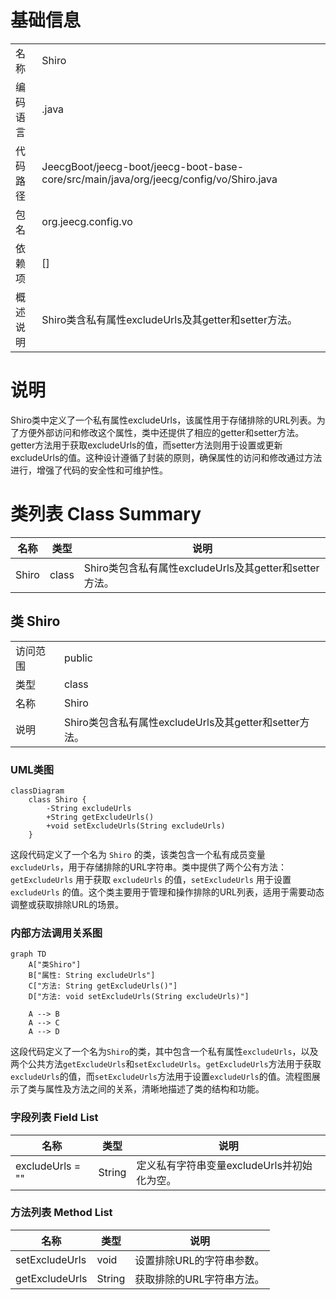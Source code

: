 # 基础信息

|      |      |
|------|------|
| 名称 | Shiro |
| 编码语言 | .java |
| 代码路径 | JeecgBoot/jeecg-boot/jeecg-boot-base-core/src/main/java/org/jeecg/config/vo/Shiro.java |
| 包名 | org.jeecg.config.vo |
| 依赖项 | [] |
| 概述说明 | Shiro类含私有属性excludeUrls及其getter和setter方法。 |

# 说明

Shiro类中定义了一个私有属性excludeUrls，该属性用于存储排除的URL列表。为了方便外部访问和修改这个属性，类中还提供了相应的getter和setter方法。getter方法用于获取excludeUrls的值，而setter方法则用于设置或更新excludeUrls的值。这种设计遵循了封装的原则，确保属性的访问和修改通过方法进行，增强了代码的安全性和可维护性。

# 类列表 Class Summary

| 名称   | 类型  | 说明 |
|-------|------|-------------|
| Shiro | class | Shiro类包含私有属性excludeUrls及其getter和setter方法。 |



## 类 Shiro

|      |      |
|------|------|
| 访问范围 | public |
| 类型 | class |
| 名称 | Shiro |
| 说明 | Shiro类包含私有属性excludeUrls及其getter和setter方法。 |


### UML类图

```mermaid
classDiagram
    class Shiro {
        -String excludeUrls
        +String getExcludeUrls()
        +void setExcludeUrls(String excludeUrls)
    }
```

这段代码定义了一个名为 `Shiro` 的类，该类包含一个私有成员变量 `excludeUrls`，用于存储排除的URL字符串。类中提供了两个公有方法：`getExcludeUrls` 用于获取 `excludeUrls` 的值，`setExcludeUrls` 用于设置 `excludeUrls` 的值。这个类主要用于管理和操作排除的URL列表，适用于需要动态调整或获取排除URL的场景。


### 内部方法调用关系图

```mermaid
graph TD
    A["类Shiro"]
    B["属性: String excludeUrls"]
    C["方法: String getExcludeUrls()"]
    D["方法: void setExcludeUrls(String excludeUrls)"]

    A --> B
    A --> C
    A --> D
```

这段代码定义了一个名为`Shiro`的类，其中包含一个私有属性`excludeUrls`，以及两个公共方法`getExcludeUrls`和`setExcludeUrls`。`getExcludeUrls`方法用于获取`excludeUrls`的值，而`setExcludeUrls`方法用于设置`excludeUrls`的值。流程图展示了类与属性及方法之间的关系，清晰地描述了类的结构和功能。

### 字段列表 Field List

| 名称  | 类型  | 说明 |
|-------|-------|------|
| excludeUrls = "" | String | 定义私有字符串变量excludeUrls并初始化为空。 |

### 方法列表 Method List

| 名称  | 类型  | 说明 |
|-------|-------|------|
| setExcludeUrls | void | 设置排除URL的字符串参数。 |
| getExcludeUrls | String | 获取排除的URL字符串方法。 |




